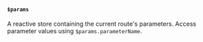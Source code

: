 <script>
    import ObjectApi from '#cmp/ObjectApi.svelte'
</script>

<h4>
    <code>$params</code>
</h4>

A reactive store containing the current route's parameters. Access parameter values using `$params.parameterName`.



